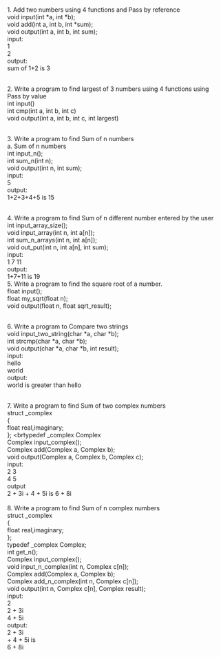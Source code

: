                                                                                                                                                                        
<br> 1.	Add two numbers using 4 functions and Pass by reference
		<br> void input(int *a, int *b);
		<br> void add(int a, int b, int *sum);
		<br> void output(int a, int b, int sum);
		<br> input:
		<br> 1
		<br> 2
		<br> output:
		<br> sum of 1+2 is 3

<br> 2.	Write a program to find largest of 3 numbers using 4 functions using Pass by value
	<br> int input()
	<br> int cmp(int a, int b, int c)
	<br> void output(int a, int b, int c, int largest)


<br> 3.	Write a program to find Sum of n numbers
	<br> a.	Sum of n numbers 
	<br> int input_n();
	<br> int sum_n(int n);
	<br> void output(int n, int sum);
	<br> input: 
	<br> 5
	<br> output:
	<br> 1+2+3+4+5 is 15

<br> 4.	Write a program to find Sum of n different number entered by the user
	<br> int input_array_size();
	<br> void input_array(int n, int a[n]);
	<br> int sum_n_arrays(int n, int a[n]);
	<br> void out_put(int n, int a[n], int sum);
	<br> input:
	<br> 1 7 11
	<br> output:
	<br> 1+7+11 is 19
<br> 5. Write a program to find the square root of a number.
	<br> float input();
	<br> float my_sqrt(float n);
	<br> void output(float n, float sqrt_result);
	
<br> 6.	Write a program to Compare two strings
	<br> void input_two_string(char *a, char *b);
	<br> int strcmp(char *a, char *b);
	<br> void output(char *a, char *b, int result);
	<br> input:
	<br> hello 
	<br> world
	<br> output:
	<br> world is greater than hello
	
<br> 7. Write a program to find Sum of two complex numbers
<br> 	struct _complex
	<br> {
	<br> 	float real,imaginary;
	<br> };
	<brtypedef _complex Complex
	<br> Complex input_complex(); 
	<br> Complex add(Complex a, Complex b);
	<br> void output(Complex a, Complex b, Complex c);
	<br> input:
	<br> 2 3
	<br> 4 5
	<br> output
	<br> 2 + 3i + 4 + 5i is 6 + 8i 
<br> 
<br> 8. Write a program to find Sum of n complex numbers
	<br> struct _complex
	<br> {
		<br> float real,imaginary;
	<br> };
	<br> typedef _complex Complex;
	<br> int get_n();
	<br> Complex input_complex();
	<br> void input_n_complex(int n, Complex c[n]);
	<br> Complex add(Complex a, Complex b);
	<br> Complex add_n_complex(int n, Complex c[n]);
	<br> void output(int n, Complex c[n], Complex result);
<br> 	input:
	<br> 2
	<br> 2 + 3i 
	<br> 4 + 5i
<br>	output:
	<br> 2 + 3i 
	<br> + 4 + 5i is 
	<br> 6 + 8i
	
